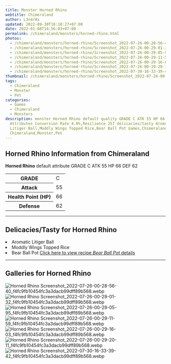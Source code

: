 ```yaml
---
title: Monster Horned Rhino
webtitle: Chimeraland
author: L3n4r0x
updated: 2022-09-30T18:18:27+07:00
date: 2022-01-08T14:56:03+07:00
permalink: /chimeraland/monsters/horned-rhino.html
photos:
  - /chimeraland/monsters/horned-rhino/Screenshot_2022-07-26-00-28-56-40_f4fc9fb10454fc3a3dacb99dff89b568.webp
  - /chimeraland/monsters/horned-rhino/Screenshot_2022-07-26-00-29-01-32_f4fc9fb10454fc3a3dacb99dff89b568.webp
  - /chimeraland/monsters/horned-rhino/Screenshot_2022-07-26-00-29-05-95_f4fc9fb10454fc3a3dacb99dff89b568.webp
  - /chimeraland/monsters/horned-rhino/Screenshot_2022-07-26-00-29-11-59_f4fc9fb10454fc3a3dacb99dff89b568.webp
  - /chimeraland/monsters/horned-rhino/Screenshot_2022-07-26-00-29-16-03_f4fc9fb10454fc3a3dacb99dff89b568.webp
  - /chimeraland/monsters/horned-rhino/Screenshot_2022-07-26-00-29-20-11_f4fc9fb10454fc3a3dacb99dff89b568.webp
  - /chimeraland/monsters/horned-rhino/Screenshot_2022-07-30-16-33-39-42_f4fc9fb10454fc3a3dacb99dff89b568.webp
thumbnail: /chimeraland/monsters/horned-rhino/Screenshot_2022-07-26-00-28-56-40_f4fc9fb10454fc3a3dacb99dff89b568.webp
tags:
  - Chimeraland
  - Monster
  - Pet
categories:
  - Games
  - Chimeraland
  - Monsters
description: monster Horned Rhino default quality GRADE C ATK 55 HP 66 DEF 62
  Attributes Conversion Rate 4.0%,Resilience 257 delicacies/tasty Aromatic
  Litiger Ball,Moddly Wings Topped Rice,Bear Ball Pot Games,Chimeraland,Monsters
  Chimeraland,Monster,Pet
---
```


<section id="bootstrap-wrapper"><link rel="stylesheet" href="https://cdn.statically.io/gh/dimaslanjaka/Web-Manajemen/40ac3225/css/bootstrap-4.5-wrapper.css"/><h2>Horned Rhino Information from Chimeraland</h2><p><b>Horned Rhino</b> default attribute GRADE C ATK 55 HP 66 DEF 62<table><tr><th>GRADE</th><td>C</td></tr><tr><th>Attack</th><td>55</td></tr><tr><th>Health Point (HP)</th><td>66</td></tr><tr><th>Defense</th><td>62</td></tr></table></p><hr/><h2>Delicacies/Tasty for Horned Rhino</h2><li class="d-flex justify-content-between">Aromatic Litiger Ball </li><li class="d-flex justify-content-between">Moddly Wings Topped Rice </li><li class="d-flex justify-content-between">Bear Ball Pot <a href="/chimeraland/recipes/bear-ball-pot.html">Click here to view recipe <i>Bear Ball Pot</i> details</a></li><hr/><div id="gallery"><h2>Galleries for Horned Rhino</h2><div class="row"><div class="col-lg-6 col-12"><img src="/chimeraland/monsters/horned-rhino/Screenshot_2022-07-26-00-28-56-40_f4fc9fb10454fc3a3dacb99dff89b568.webp" alt="Horned Rhino Screenshot_2022-07-26-00-28-56-40_f4fc9fb10454fc3a3dacb99dff89b568.webp"/></div><div class="col-lg-6 col-12"><img src="/chimeraland/monsters/horned-rhino/Screenshot_2022-07-26-00-29-01-32_f4fc9fb10454fc3a3dacb99dff89b568.webp" alt="Horned Rhino Screenshot_2022-07-26-00-29-01-32_f4fc9fb10454fc3a3dacb99dff89b568.webp"/></div><div class="col-lg-6 col-12"><img src="/chimeraland/monsters/horned-rhino/Screenshot_2022-07-26-00-29-05-95_f4fc9fb10454fc3a3dacb99dff89b568.webp" alt="Horned Rhino Screenshot_2022-07-26-00-29-05-95_f4fc9fb10454fc3a3dacb99dff89b568.webp"/></div><div class="col-lg-6 col-12"><img src="/chimeraland/monsters/horned-rhino/Screenshot_2022-07-26-00-29-11-59_f4fc9fb10454fc3a3dacb99dff89b568.webp" alt="Horned Rhino Screenshot_2022-07-26-00-29-11-59_f4fc9fb10454fc3a3dacb99dff89b568.webp"/></div><div class="col-lg-6 col-12"><img src="/chimeraland/monsters/horned-rhino/Screenshot_2022-07-26-00-29-16-03_f4fc9fb10454fc3a3dacb99dff89b568.webp" alt="Horned Rhino Screenshot_2022-07-26-00-29-16-03_f4fc9fb10454fc3a3dacb99dff89b568.webp"/></div><div class="col-lg-6 col-12"><img src="/chimeraland/monsters/horned-rhino/Screenshot_2022-07-26-00-29-20-11_f4fc9fb10454fc3a3dacb99dff89b568.webp" alt="Horned Rhino Screenshot_2022-07-26-00-29-20-11_f4fc9fb10454fc3a3dacb99dff89b568.webp"/></div><div class="col-lg-6 col-12"><img src="/chimeraland/monsters/horned-rhino/Screenshot_2022-07-30-16-33-39-42_f4fc9fb10454fc3a3dacb99dff89b568.webp" alt="Horned Rhino Screenshot_2022-07-30-16-33-39-42_f4fc9fb10454fc3a3dacb99dff89b568.webp"/></div></div></div></section>